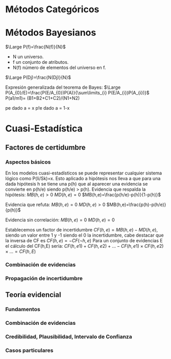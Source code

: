 # Métodos Categóricos

# Métodos Bayesianos

$\Large P(f)=\frac{N(f)}{N}$
- N un universo.
- f un conjunto de atributos.
- N(f) número de elementos del universo en f.

$\Large P(Dj)=\frac{N(Dj)}{N}$


Expresión generalizada del teorema de Bayes:
$\Large P(A_{0}/E)=\frac{P(E/A_{0})P(A)}{\sum\limits_{i} P(E/A_{i})P(A_{i})}$
P(a1/m1)= (B1+B2+C1+C2)/(N1+N2)

pe dado a = x 
p!e dado a = 1-x

# Cuasi-Estadística
## Factores de certidumbre
### Aspectos básicos
En los modelos cuasi-estadísticos se puede representar cualquier sistema lógico como P(li/Sk)=x.
Esto aplicado a hipótesis nos lleva a que para una dada hipótesis h se tiene una p(h) que al aparecer una evidencia se convierte en p(h/e) siendo p(h/e) > p(h).
Evidencia que respalda la hipótesis:
$MB(h,e)>0$
$MD(h,e)=0$
$MB(h,e)=\frac{p(h/e)-p(h)}{1-p(h)}$

Evidencia que refuta:
$MB(h,e)=0$
$MD(h,e)>0$
$MB(h,e)=\frac{p(h)-p(h/e)}{p(h)}$

Evidencia sin correlación:
$MB(h,e)=0$
$MD(h,e)=0$

Establecemos un factor de incertidumbre $CF(h,e)= MB(h,e)-MD(h,e)$, siendo un valor entre 1 y -1 siendo el 0 la incertidumbre, cabe destacar que la inversa de CF es $CF(h,e)=-CF(\neg h,e)$
Para un conjunto de evidencias E el cálculo del CF(h,E) sería:
$CF(h,e1)+CF(h,e2)+... - CF(h,e1)\times CF(h,e2) \times ... = CF(h,E)$


### Combinación de evidencias
### Propagación de incertidumbre
## Teoría evidencial
### Fundamentos
### Combinación de evidencias
### Credibilidad, Plausibilidad, Intervalo de Confianza
### Casos particulares
